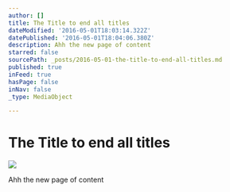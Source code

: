 ```yaml
---
author: []
title: The Title to end all titles
dateModified: '2016-05-01T18:03:14.322Z'
datePublished: '2016-05-01T18:04:06.380Z'
description: Ahh the new page of content
starred: false
sourcePath: _posts/2016-05-01-the-title-to-end-all-titles.md
published: true
inFeed: true
hasPage: false
inNav: false
_type: MediaObject

---
```

# The Title to end all titles
![](https://the-grid-user-content.s3-us-west-2.amazonaws.com/161567b6-4064-4c90-a596-34e700b17eea.jpg)

Ahh the new page of content